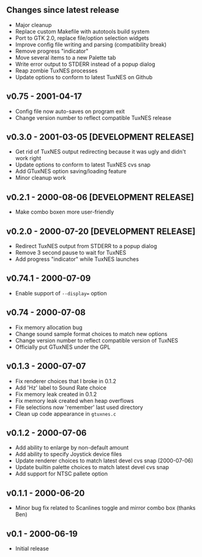 <!--
SPDX-FileCopyrightText: 2000-2001 Scott Weber <scott@scottweber.com>
SPDX-License-Identifier: GPL-2.0-or-later
-->

Changes since latest release
----------------------------
- Major cleanup
- Replace custom Makefile with autotools build system
- Port to GTK 2.0, replace file/option selection widgets
- Improve config file writing and parsing (compatibility break)
- Remove progress "indicator"
- Move several items to a new Palette tab
- Write error output to STDERR instead of a popup dialog
- Reap zombie TuxNES processes
- Update options to conform to latest TuxNES on Github

v0.75 - 2001-04-17
------------------
- Config file now auto-saves on program exit
- Change version number to reflect compatible TuxNES release

v0.3.0 - 2001-03-05 [DEVELOPMENT RELEASE]
-----------------------------------------
- Get rid of TuxNES output redirecting because it was ugly and didn't work right
- Update options to conform to latest TuxNES cvs snap
- Add GTuxNES option saving/loading feature
- Minor cleanup work

v0.2.1 - 2000-08-06 [DEVELOPMENT RELEASE]
-----------------------------------------
- Make combo boxen more user-friendly

v0.2.0 - 2000-07-20 [DEVELOPMENT RELEASE]
-----------------------------------------
- Redirect TuxNES output from STDERR to a popup dialog
- Remove 3 second pause to wait for TuxNES
- Add progress "indicator" while TuxNES launches

v0.74.1 - 2000-07-09
--------------------
- Enable support of `--display=` option

v0.74 - 2000-07-08
------------------
- Fix memory allocation bug
- Change sound sample format choices to match new options
- Change version number to reflect compatible version of TuxNES
- Officially put GTuxNES under the GPL

v0.1.3 - 2000-07-07
-------------------
- Fix renderer choices that I broke in 0.1.2
- Add 'Hz' label to Sound Rate choice
- Fix memory leak created in 0.1.2
- Fix memory leak created when heap overflows
- File selections now 'remember' last used directory
- Clean up code appearance in `gtuxnes.c`

v0.1.2 - 2000-07-06
-------------------
- Add ability to enlarge by non-default amount
- Add ability to specify Joystick device files
- Update renderer choices to match latest devel cvs snap (2000-07-06)
- Update builtin palette choices to match latest devel cvs snap
- Add support for NTSC pallete option

v0.1.1 - 2000-06-20
-------------------
- Minor bug fix related to Scanlines toggle and mirror combo box (thanks Ben)

v0.1 - 2000-06-19
-----------------
- Initial release
